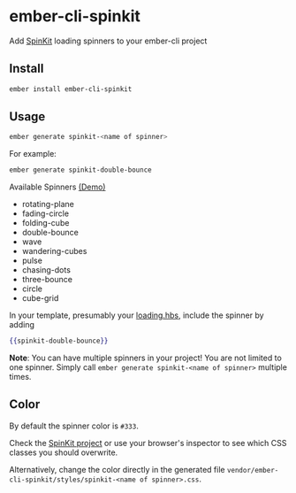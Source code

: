 # ember-cli-spinkit

Add [SpinKit](https://github.com/tobiasahlin/SpinKit) loading spinners to your ember-cli project

## Install ##

```bash
ember install ember-cli-spinkit
```

## Usage ##

```bash
ember generate spinkit-<name of spinner>
```

For example:
```bash
ember generate spinkit-double-bounce
```
Available Spinners [(Demo)](http://tobiasahlin.com/spinkit/)
- rotating-plane
- fading-circle
- folding-cube
- double-bounce
- wave
- wandering-cubes
- pulse
- chasing-dots
- three-bounce
- circle
- cube-grid

In your template, presumably your [loading.hbs](http://emberjs.com/guides/routing/loading-and-error-substates/), include the spinner by adding

```handlebars
{{spinkit-double-bounce}}
```

**Note**: You can have multiple spinners in your project! You are not limited to one spinner. Simply call `ember generate spinkit-<name of spinner>` multiple times.

## Color ##

By default the spinner color is `#333`.

Check the [SpinKit project](https://github.com/tobiasahlin/SpinKit) or use your browser's inspector to see which CSS classes you should overwrite.

Alternatively, change the color directly in the generated file `vendor/ember-cli-spinkit/styles/spinkit-<name of spinner>.css`.
